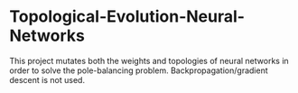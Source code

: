 # Topological-Evolution-Neural-Networks
This project mutates both the weights and topologies of neural networks in order to solve the pole-balancing problem. Backpropagation/gradient descent is not used.
